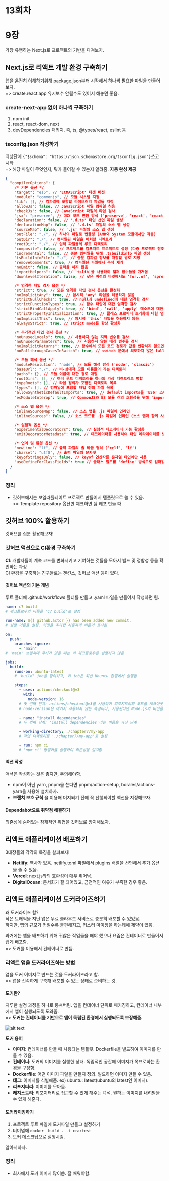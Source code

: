 # 13회차

# 9장

가장 유행하는 Next.js로 프로젝트의 기반을 다져보자.

## Next.js로 리액트 개발 환경 구축하기

앱을 온전히 이해하기위해 package.json부터 시작해서 하나씩 필요한 파일을 만들어보자.  
=> create.react.app 유지보수 안될수도 있어서 해놓면 좋음.

### create-next-app 없이 하나씩 구축하기

1. npm init
2. react, react-dom, next
3. devDependencies 패키지. 즉, ts, @types/react, eslint 등

### tsconfig.json 작성하기

최상단에 `{"$schema": "https://json.schemastore.org/tsconfig.json"}`쓰고 시작  
=> 해당 파일이 무엇인지, 뭐가 들어갈 수 있는지 알려줌. **자동 완성 제공**

```json
{
  "compilerOptions": {
    /* 기본 옵션 */
    "target": "es5", // 'ECMAScript' 타겟 버전
    "module": "commonjs", // 모듈 시스템 지정
    "lib": [], // 컴파일에 포함할 라이브러리 파일들 지정
    "allowJs": false, // JavaScript 파일 컴파일 허용
    "checkJs": false, // JavaScript 파일의 타입 검사
    "jsx": "preserve", // JSX 코드 변환 방식 ('preserve', 'react', 'react-native', 'react-jsx', 'react-jsxdev')
    "declaration": false, // '.d.ts' 타입 선언 파일 생성
    "declarationMap": false, // '.d.ts' 파일의 소스 맵 생성
    "sourceMap": false, // '.js' 파일의 소스 맵 생성
    "outFile": "./", // 하나의 파일로 번들링 (AMD와 System 모듈에서만 작동)
    "outDir": "./", // 컴파일된 파일을 배치할 디렉토리
    "rootDir": "./", // 입력 파일들의 루트 디렉토리
    "composite": false, // 프로젝트를 컴포지트 프로젝트로 설정 (다중 프로젝트 참조에서 사용)
    "incremental": false, // 증분 컴파일을 위해 .tsbuildinfo 파일 생성
    "tsBuildInfoFile": "./", // 증분 컴파일 정보를 저장할 경로 지정
    "removeComments": true, // 컴파일된 파일에서 주석 제거
    "noEmit": false, // 출력을 하지 않음
    "importHelpers": false, // 'tslib'을 사용하여 헬퍼 함수들을 가져옴
    "downlevelIteration": false, // 낮은 버전의 타겟에서도 'for..of', 'spread'와 같은 반복문을 지원

    /* 엄격한 타입 검사 옵션 */
    "strict": true, // 모든 엄격한 타입 검사 옵션을 활성화
    "noImplicitAny": true, // 암시적 'any' 타입을 허용하지 않음
    "strictNullChecks": true, // null과 undefined에 대한 엄격한 검사
    "strictFunctionTypes": true, // 함수 타입에 대한 엄격한 검사
    "strictBindCallApply": true, // 'bind', 'call', 'apply' 메소드에 대한 엄격한 검사
    "strictPropertyInitialization": true, // 클래스 프로퍼티 초기화에 대한 엄격한 검사
    "noImplicitThis": true, // 암시적 'this' 타입을 허용하지 않음
    "alwaysStrict": true, // strict mode를 항상 활성화

    /* 추가적인 타입 검사 옵션 */
    "noUnusedLocals": true, // 사용하지 않는 지역 변수를 검사
    "noUnusedParameters": true, // 사용하지 않는 매개 변수를 검사
    "noImplicitReturns": true, // 함수에서 모든 코드 경로가 값을 반환하지 않으면 에러
    "noFallthroughCasesInSwitch": true, // switch 문에서 의도하지 않은 fallthrough를 허용하지 않음

    /* 모듈 해석 옵션 */
    "moduleResolution": "node", // 모듈 해석 방식 ('node', 'classic')
    "baseUrl": "./", // 비-상대적 모듈 이름들의 기본 디렉토리
    "paths": {}, // 모듈 이름에 대한 경로 매핑
    "rootDirs": [], // 여러 루트 디렉토리를 하나의 가상 디렉토리로 병합
    "typeRoots": [], // 타입 정의가 포함된 디렉토리 목록
    "types": [], // 컴파일에 포함할 타입 정의 파일 목록
    "allowSyntheticDefaultImports": true, // default imports를 'ES6' 스타일로 허용
    "esModuleInterop": true, // CommonJS와 ES 모듈 간의 호환성을 위해 'import'와 'require' 간의 상호 운용성 추가

    /* 소스 맵 옵션 */
    "inlineSourceMap": false, // 소스 맵을 .js 파일에 인라인
    "inlineSources": false, // 소스 코드를 .js 파일에 인라인 (소스 맵과 함께 사용)

    /* 실험적 옵션 */
    "experimentalDecorators": true, // 실험적 데코레이터 기능 활성화
    "emitDecoratorMetadata": true, // 데코레이터를 사용하여 타입 메타데이터를 생성

    /* 언어 및 환경 옵션 */
    "newLine": "lf", // 출력 파일의 줄 바꿈 형식 ('crlf', 'lf')
    "charset": "utf8", // 출력 파일의 문자셋
    "keyofStringsOnly": false, // keyof 연산자를 문자열 타입에만 사용
    "useDefineForClassFields": true // 클래스 필드를 'define' 방식으로 컴파일
  }
}
```

### 정리

- 깃허브에서는 보일러플레이트 프로젝트 만들어서 템플릿으로 쓸 수 있음.  
  <= Template repository 옵션만 체크하면 됨 레포 만들 때

## 깃허브 100% 활용하기

깃허브를 십분 활용해보자!

### 깃허브 액션으로 CI환경 구축하기

**CI**: 개발자들이 계속 코드를 변화시키고 기여하는 것들을 모아서 빌드 및 정합성 등을 확인하는 과정  
CI 환경을 구축하는 친구들로는 젠킨스, 깃허브 액션 등이 있다.

#### 깃허브 액션의 기본 개념

루트 폴더에 .github/workflows 폴더를 만들고 .yaml 파일을 만들어서 작성하면 됨.

```yaml
name: c7 build
# 워크플로우의 이름을 'c7 build'로 설정

run-name: ${{ github.actor }} has been added new commit.
# 실행 이름을 설정. 커밋을 추가한 사용자의 이름이 표시됨

on:
  push:
    branches-ignore:
      - "main"
# 'main' 브랜치에 푸시가 있을 때는 이 워크플로우를 실행하지 않음

jobs:
  build:
    runs-on: ubuntu-latest
    # 'build' job을 정의하고, 이 job은 최신 Ubuntu 환경에서 실행됨

    steps:
      - uses: actions/checkout@v3
        with:
          node-version: 16
      # 첫 번째 단계: actions/checkout@v3를 사용하여 리포지토리의 코드를 체크아웃함 <= github 기본액션중 하나 이렇게 쓰면된다.
      # node-version은 여기서 사용되지 않는 속성이나, 사용된다면 Node.js의 버전을 16으로 설정

      - name: "install dependencies"
      # 두 번째 단계: 'install dependencies'라는 이름을 가진 단계

      - working-directory: ./chapter7/my-app
      # 작업 디렉토리를 './chapter7/my-app'로 설정

      - run: npm ci
      # 'npm ci' 명령어를 실행하여 의존성을 설치함
```

#### 액션 작성

액셕은 작성하는 것은 좋지만, 주의해야함.

- npm이 아닌 yarn, pnpm을 쓴다면 pnpm/action-setup, borales/actions-yarn을 사용해 설치하자.
- **브랜치 보호 규칙** 을 이용해 머지되기 전에 꼭 선행되야할 액션을 지정해보자.

#### Dependabot으로 취약점 해결하기

의존성에 숨어있는 잠재적인 위협을 깃허브로 방지해보자.

## 리액트 애플리케이션 배포하기

3대장들의 각각의 특징을 살펴보자!

- **Netlify**: 역사가 있음. netlify.toml 파일에서 plugins 배열을 선언해서 추가 옵션을 줄 수 있음.
- **Vercel**: next.js와의 호환성이 매우 뛰어남.
- **DigitalOcean**: 문서화가 잘 되어있고, 금전적인 여유가 부족한 경우 좋음.

## 리액트 애플리케이션 도커라이즈하기

왜 도커라이즈 함?  
작은 트래픽을 지닌 앱은 무료 클라우드 서비스로 충분히 배포할 수 있었음.  
하지만, 앱의 규모가 커질수록 불편해지고, 커스터 마이징을 하는데에 제약이 있음.

과거에는 앱을 배포하기 위해 귀찮은 작업들을 해야 했으나 요즘은 컨테이너로 만들어서 쉽게 배포함.  
=> 도커를 이용해서 컨테이너로 만듬.

### 리액트 앱을 도커라이즈하는 방법

앱을 도커 이미지로 만드는 것을 도커라이즈라고 함.  
=> 앱을 신속하게 구축해 배포할 수 있는 상태로 준비하는 것.

#### 도커란?

지루한 설정 과정을 하나로 퉁쳐버림. 앱을 컨테이너 단위로 패키징하고, 컨테이너 내부에서 앱이 실행되도록 도와줌.  
=> **도커는 컨테이너를 기반으로 앱이 독립된 환경에서 실행되도록 보장해줌.**

![alt text](image.png)

**도커 용어**

- **이미지**: 컨테이너를 만들 때 사용되는 템플릿. Dockerfile을 빌드하여 이미지를 만들 수 있음.
- **컨테이너**: 도커의 이미지를 실행한 상태. 독립적인 공간에 이미지가 목표로하는 환경을 구성함.
- **Dockerfile**: 어떤 이미지 파일을 만들지 정의. 빌드하면 이미지 만들 수 있음.
- **태그**: 이미지를 식별해줌. ex) ubuntu: latest(ubuntu의 latest인 이미지).
- **리포지터리**: 이미지를 모아둠.
- **레지스트리**: 리포지터리로 접근할 수 있게 해주는 녀석. 원하는 이미지를 내려받을 수 있게 해준다.

#### 도커라이징하기

1. 프로젝트 루트 파일에 도커파일 만들고 설정하기
2. 터미널에 `docker  build . -t cra:test`
3. 도커 데스크탑으로 실행시킴.

알아서하자.

### 정리

- 회사에서 도커 이미지 많이씀. 잘 배워야함.

